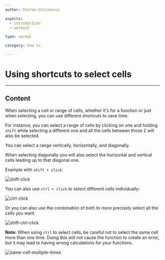 ```yaml
---
author: Stefan-Stojanovic

aspects:
  - introduction
  - workout

type: normal

category: how to

---
```


# Using shortcuts to select cells 

---
## Content

When selecting a cell or range of cells, whether it's for a function or just when selecting, you can use different shortcuts to save time.

For instance, you can select a range of cells by clicking on one and holding `shift` while selecting a different one and all the cells between those 2 will also be selected. 

You can select a range vertically, horizontally, and diagonally.

When selecting diagonally you will also select the horizontal and vertical cells leading up to that diagonal one.

Example with `shift + click`:

![shift-click](https://img.enkipro.com/4e326d3d6c90056fce13c5d7f280a452.gif)

You can also use `ctrl + click` to select different cells individually:

![ctrl-click](https://img.enkipro.com/317f59d5b7a1f0d0f9f882f07a216b44.gif)

Or you can also use the combination of both to more precisely select all the cells you want.

![shift-ctrl-click](https://img.enkipro.com/069f983a0678c66a16026aaafbb6c614.gif)

**Note:** When using `ctrl` to select cells, be careful not to select the same cell more than one time. Doing this will not cause the function to create an error, but it may lead to having wrong calculations for your functions.

![same-cell-multiple-times](https://img.enkipro.com/7ff987107bdd198ba724b78c60307127.gif)